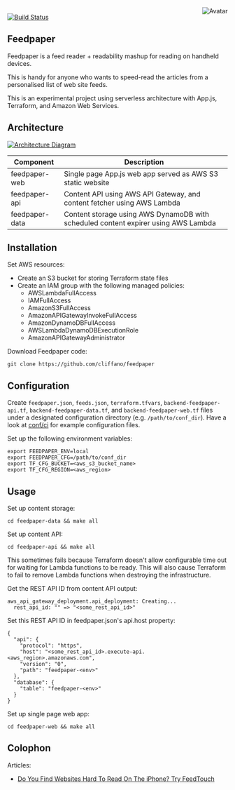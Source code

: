 <img align="right" src="https://raw.github.com/cliffano/feedpaper/master/avatar.jpg" alt="Avatar"/>

[![Build Status](https://img.shields.io/travis/cliffano/feedpaper.svg)](http://travis-ci.org/cliffano/feedpaper)
<br/>

Feedpaper
---------

Feedpaper is a feed reader + readability mashup for reading on handheld devices.

This is handy for anyone who wants to speed-read the articles from a personalised list of web site feeds.

This is an experimental project using serverless architecture with App.js, Terraform, and Amazon Web Services.

Architecture
------------

[![Architecture Diagram](https://raw.github.com/cliffano/feedpaper/master/architecture.jpg)](https://raw.github.com/cliffano/feedpaper/master/architecture.jpg)

| Component      | Description                                                                        |
|----------------|------------------------------------------------------------------------------------|
| feedpaper-web  | Single page App.js web app served as AWS S3 static website                         |
| feedpaper-api  | Content API using AWS API Gateway, and content fetcher using AWS Lambda            |
| feedpaper-data | Content storage using AWS DynamoDB with scheduled content expirer using AWS Lambda |

Installation
------------

Set AWS resources:

* Create an S3 bucket for storing Terraform state files
* Create an IAM group with the following managed policies:
    * AWSLambdaFullAccess
    * IAMFullAccess
    * AmazonS3FullAccess
    * AmazonAPIGatewayInvokeFullAccess
    * AmazonDynamoDBFullAccess
    * AWSLambdaDynamoDBExecutionRole
    * AmazonAPIGatewayAdministrator

Download Feedpaper code:

    git clone https://github.com/cliffano/feedpaper

Configuration
-------------

Create `feedpaper.json`, `feeds.json`, `terraform.tfvars`, `backend-feedpaper-api.tf`, `backend-feedpaper-data.tf`, and  `backend-feedpaper-web.tf` files under a designated configuration directory (e.g. `/path/to/conf_dir`).
Have a look at [conf/ci](https://github.com/cliffano/feedpaper/tree/master/conf/ci) for example configuration files.

Set up the following environment variables:

    export FEEDPAPER_ENV=local
    export FEEDPAPER_CFG=/path/to/conf_dir
    export TF_CFG_BUCKET=<aws_s3_bucket_name>
    export TF_CFG_REGION=<aws_region>

Usage
-----

Set up content storage:

    cd feedpaper-data && make all

Set up content API:

    cd feedpaper-api && make all

This sometimes fails because Terraform doesn't allow configurable time out for waiting for Lambda functions to be ready.
This will also cause Terraform to fail to remove Lambda functions when destroying the infrastructure.

Get the REST API ID from content API output:

    aws_api_gateway_deployment.api_deployment: Creating...
      rest_api_id: "" => "<some_rest_api_id>"

Set this REST API ID in feedpaper.json's api.host property:

    {
      "api": {
        "protocol": "https",
        "host": "<some_rest_api_id>.execute-api.<aws_region>.amazonaws.com",
        "version": "0",
        "path": "feedpaper-<env>"
      },
      "database": {
        "table": "feedpaper-<env>"
      }
    }

Set up single page web app:

    cd feedpaper-web && make all

Colophon
--------

Articles:

* [Do You Find Websites Hard To Read On The iPhone? Try FeedTouch](http://blog.cliffano.com/2011/02/19/do-you-find-websites-hard-to-read-on-the-iphone-try-feedtouch/)

